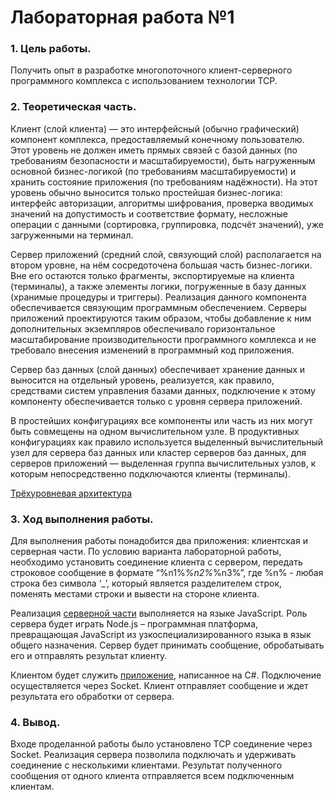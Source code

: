 # Лабораторная работа №1

### 1.	Цель работы.

Получить опыт в разработке многопоточного клиент-серверного программного комплекса с использованием технологии TCP.

### 2.	Теоретическая часть.

Клиент (слой клиента) — это интерфейсный (обычно графический) компонент комплекса, предоставляемый конечному пользователю. Этот уровень не должен иметь прямых связей с базой данных (по требованиям безопасности и масштабируемости), быть нагруженным основной бизнес-логикой (по требованиям масштабируемости) и хранить состояние приложения (по требованиям надёжности). На этот уровень обычно выносится только простейшая бизнес-логика: интерфейс авторизации, алгоритмы шифрования, проверка вводимых значений на допустимость и соответствие формату, несложные операции с данными (сортировка, группировка, подсчёт значений), уже загруженными на терминал.

Сервер приложений (средний слой, связующий слой) располагается на втором уровне, на нём сосредоточена большая часть бизнес-логики. Вне его остаются только фрагменты, экспортируемые на клиента (терминалы), а также элементы логики, погруженные в базу данных (хранимые процедуры и триггеры). Реализация данного компонента обеспечивается связующим программным обеспечением. Серверы приложений проектируются таким образом, чтобы добавление к ним дополнительных экземпляров обеспечивало горизонтальное масштабирование производительности программного комплекса и не требовало внесения изменений в программный код приложения.

Сервер баз данных (слой данных) обеспечивает хранение данных и выносится на отдельный уровень, реализуется, как правило, средствами систем управления базами данных, подключение к этому компоненту обеспечивается только с уровня сервера приложений.

В простейших конфигурациях все компоненты или часть из них могут быть совмещены на одном вычислительном узле. В продуктивных конфигурациях как правило используется выделенный вычислительный узел для сервера баз данных или кластер серверов баз данных, для серверов приложений — выделенная группа вычислительных узлов, к которым непосредственно подключаются клиенты (терминалы).

[Трёхуровневая архитектура](https://ru.wikipedia.org/wiki/Трёхуровневая_архитектура)

### 3.	Ход выполнения работы.

Для выполнения работы понадобится два приложения: клиентская и серверная части. По условию варианта лабораторной работы, необходимо установить соединение клиента с сервером, передать строковое сообщение в формате “%n1%_%n2%_%n3%”, где %n% - любая строка без символа ‘_’, который является разделителем строк, поменять местами строки и вывести на стороне клиента.

Реализация [серверной части](https://github.com/Nis12/Lab1/blob/master/server.js) выполняется на языке JavaScript. Роль сервера будет играть Node.js – программная платформа, превращающая JavaScript из узкоспециализированного языка в язык общего назначения. Сервер будет принимать сообщение, обробатывать его и отправлять результат клиенту.

Клиентом будет служить [приложение](https://github.com/Nis12/Lab1/blob/master/Client.cs), написанное на C#. Подключение осуществляется через Socket. Клиент отправляет сообщение и ждет результата его обработки от сервера.

### 4.	Вывод.

Входе проделанной работы было установлено TCP соединение через Socket. Реализация сервера позволила подключать и удерживать соединение с несколькими клиентами. Результат полученного сообщения от одного клиента отправляется всем подключенным клиентам.
